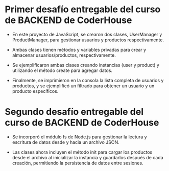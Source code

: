 # Primer desafío entregable del curso de BACKEND de CoderHouse

- En este proyecto de JavaScript, se crearon dos clases, UserManager y ProductManager, para gestionar usuarios y productos respectivamente.

- Ambas clases tienen métodos y variables privadas para crear y almacenar usuarios/productos, respectivamente.

- Se ejemplificaron ambas clases creando instancias (user y product) y utilizando el método create para agregar datos.

- Finalmente, se imprimieron en la consola la lista completa de usuarios y productos, y se ejemplificó un filtrado para obtener un usuario y un producto específicos.

# Segundo desafío entregable del curso de BACKEND de CoderHouse

- Se incorporó el módulo fs de Node.js para gestionar la lectura y escritura de datos desde y hacia un archivo JSON.

- Las clases ahora incluyen el método init para cargar los productos desde el archivo al inicializar la instancia y guardarlos después de cada creación, permitiendo la persistencia de datos entre sesiones.
